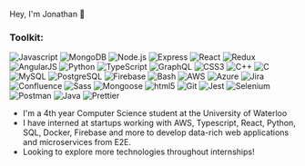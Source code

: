 Hey, I'm Jonathan 👋 

<!---
theJonathanXue/theJonathanXue is a ✨ special ✨ repository because its `README.md` (this file) appears on your GitHub profile.
You can click the Preview link to take a look at your changes.
--->

<h3>Toolkit:</h3>

<p>
    <img alt="Javascript" src="https://img.shields.io/badge/-Javascript-F7DF1E?style=for-the-badge&logo=javascript&logoColor=white" />
    <img alt="MongoDB" src="https://img.shields.io/badge/-MongoDB-47A248?style=for-the-badge&logo=mongodb&logoColor=white" />
    <img alt="Node.js" src="https://img.shields.io/badge/-Node.js-339933?style=for-the-badge&logo=Node.js&logoColor=white" />
    <img alt="Express" src="https://img.shields.io/badge/-Express-43853d?style=for-the-badge&logo=express&logoColor=white" />
    <img alt="React" src="https://img.shields.io/badge/-React-61DAFB?style=for-the-badge&logo=react&logoColor=white" />
    <img alt="Redux" src="https://img.shields.io/badge/redux-%23593d88.svg?style=for-the-badge&logo=redux&logoColor=white" />
    <img alt="AngularJS" src="https://img.shields.io/badge/angular.js-%23E23237.svg?style=for-the-badge&logo=angularjs&logoColor=white" />
    <img alt="Python" src="https://img.shields.io/badge/-Python-3776AB?style=for-the-badge&logo=python&logoColor=white" />
    <img alt="TypeScript" src="https://img.shields.io/badge/-TypeScript-3178C6?style=for-the-badge&logo=typescript&logoColor=white" />
    <img alt="GraphQL" src="https://img.shields.io/badge/-GraphQL-E10098?style=for-the-badge&logo=graphql&logoColor=white)" />
    <img alt="CSS3" src="https://img.shields.io/badge/-CSS3-1572B6?style=for-the-badge&logo=css3&logoColor=white" />
    <img alt="C++" src="https://img.shields.io/badge/-C++-00599C?style=for-the-badge&logo=cplusplus&logoColor=white" />
    <img alt="C" src="https://img.shields.io/badge/-C-00589d?style=for-the-badge&logo=c&logoColor=white" />
    <img alt="MySQL" src="https://img.shields.io/badge/mysql-%2300f.svg?style=for-the-badge&logo=mysql&logoColor=white" />
    <img alt="PostgreSQL" src="https://img.shields.io/badge/postgres-%23316192.svg?style=for-the-badge&logo=postgresql&logoColor=white" />
    <img alt="Firebase" src="https://img.shields.io/badge/Firebase-039BE5?style=for-the-badge&logo=Firebase&logoColor=white" />
    <img alt="Bash" src="https://img.shields.io/badge/-Bash-4EAA25?style=for-the-badge&logo=GNUbash&logoColor=white" />
    <img alt="AWS" src="https://img.shields.io/badge/AWS-%23FF9900.svg?style=for-the-badge&logo=amazon-aws&logoColor=white" />
    <img alt="Azure" src="https://img.shields.io/badge/azure-%230072C6.svg?style=for-the-badge&logo=microsoftazure&logoColor=white" />
    <img alt="Jira" src="https://img.shields.io/badge/-Jira-0052CC?style=for-the-badge&logo=jirasoftware&logoColor=white" />
    <img alt="Confluence" src="https://img.shields.io/badge/-Confluence-172B4D?style=for-the-badge&logo=confluence&logoColor=white" />
    <img alt="Sass" src="https://img.shields.io/badge/-Sass-CC6699?style=for-the-badge&logo=sass&logoColor=white" />
    <img alt="Mongoose" src="https://img.shields.io/badge/-Mongoose-880000?style=for-the-badge&logo=mongoose&logoColor=white" />
    <img alt="html5" src="https://img.shields.io/badge/-HTML5-E34F26?style=for-the-badge&logo=html5&logoColor=white" />
    <img alt="Git" src="https://img.shields.io/badge/-Git-F05032?style=for-the-badge&logo=git&logoColor=white" />
    <img alt="Jest" src="https://img.shields.io/badge/-jest-%23C21325?style=for-the-badge&logo=jest&logoColor=white" />
    <img alt="Selenium" src="https://img.shields.io/badge/-selenium-%43B02A?style=for-the-badge&logo=selenium&logoColor=white)" />
    <img alt="Postman" src="https://img.shields.io/badge/-Postman-FF6C37?style=for-the-badge&logo=postman&logoColor=white" />
    <img alt="Java" src="https://img.shields.io/badge/-Java-f8981d?style=for-the-badge&logo=java&logoColor=white" />
    <img alt="Prettier" src="https://img.shields.io/badge/-Prettier-F7B93E?style=for-the-badge&logo=prettier&logoColor=white" />
</p>

- I'm a 4th year Computer Science student at the University of Waterloo
- I have interned at startups working with AWS, Typescript, React, Python, SQL, Docker, Firebase and more to develop data-rich web applications and microservices from E2E.
- Looking to explore more technologies throughout internships!
